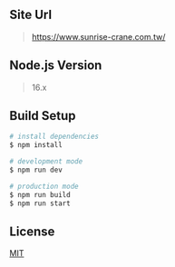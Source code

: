 
## Site Url

> https://www.sunrise-crane.com.tw/

## Node.js Version

> 16.x

## Build Setup

``` bash
# install dependencies
$ npm install

# development mode
$ npm run dev

# production mode
$ npm run build
$ npm run start
```

## License

[MIT](./LICENSE.txt)
